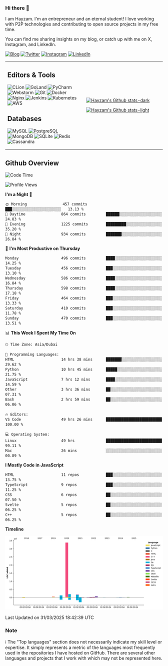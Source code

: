 ### Hi there 👋

I am Hayzam. I'm an entrepreneur and an eternal student! I love working with P2P technologies and contributing to open source projects in my free time.

You can find me sharing insights on my blog, or catch up with me on X, Instagram, and LinkedIn.

[![Blog](https://img.shields.io/badge/Blog-%2312100E.svg?&style=for-the-badge&logo=medium&logoColor=white)](https://hayzam.com)
[![Twitter](https://img.shields.io/badge/Twitter-%231DA1F2.svg?&style=for-the-badge&logo=X&logoColor=white)](https://twitter.com/hayzam_js)
[![Instagram](https://img.shields.io/badge/Instagram-%23E4405F.svg?&style=for-the-badge&logo=instagram&logoColor=white)](https://instagram.com/hayzam.ts)
[![LinkedIn](https://img.shields.io/badge/LinkedIn-%230077B5.svg?&style=for-the-badge&logo=linkedin&logoColor=white)](https://www.linkedin.com/in/hayzam-s-2b9b95139/)

<table width="100%">
<tr>
<td width="50%">

## Editors & Tools

![CLion](https://img.shields.io/badge/-CLion-000000?style=flat&logo=CLion)
![GoLand](https://img.shields.io/badge/-GoLand-000000?style=flat&logo=Goland)
![PyCharm](https://img.shields.io/badge/-PyCharm-000000?style=flat&logo=PyCharm)
![Webstorm](https://img.shields.io/badge/-WebStorm-000000?style=flat&logo=WebStorm)
![Git](https://img.shields.io/badge/-Git-000000?style=flat&logo=git)
![Docker](https://img.shields.io/badge/-Docker-000000?style=flat&logo=docker)
![Nginx](https://img.shields.io/badge/-Nginx-000000?style=flat&logo=nginx)
![Jenkins](https://img.shields.io/badge/-Jenkins-000000?style=flat&logo=jenkins)
![Kubernetes](https://img.shields.io/badge/-Kubernetes-000000?style=flat&logo=kubernetes)
![AWS](https://img.shields.io/badge/-AWS-000000?style=flat&logo=amazon-aws)

## Databases

![MySQL](https://img.shields.io/badge/-MySQL-000000?style=flat&logo=mysql)
![PostgreSQL](https://img.shields.io/badge/-PostgreSQL-000000?style=flat&logo=postgresql)
![MongoDB](https://img.shields.io/badge/-MongoDB-000000?style=flat&logo=mongodb)
![SQLite](https://img.shields.io/badge/-SQLite-000000?style=flat&logo=sqlite)
![Redis](https://img.shields.io/badge/-Redis-000000?style=flat&logo=redis)
![Cassandra](https://img.shields.io/badge/-Cassandra-000000?style=flat&logo=apache-cassandra)
</div>

<td width="50%">
 
[![Hayzam's Github stats-dark](https://github-readme-stats.vercel.app/api?username=hayzamjs&show_icons=true&theme=dark#gh-dark-mode-only)](https://github.com/anuraghazra/github-readme-stats#gh-dark-mode-only)
 
[![Hayzam's Github stats-light](https://github-readme-stats.vercel.app/api?username=hayzamjs&show_icons=true&theme=default#gh-light-mode-only)](https://github.com/anuraghazra/github-readme-stats#gh-light-mode-only)

</td>
</tr>
</table>
 
## Github Overview


<!--START_SECTION:waka-->
![Code Time](http://img.shields.io/badge/Code%20Time-1%2C958%20hrs%2054%20mins-blue)

![Profile Views](http://img.shields.io/badge/Profile%20Views-0-blue)

**I'm a Night 🦉** 

```text
🌞 Morning                457 commits         ███░░░░░░░░░░░░░░░░░░░░░░   13.13 % 
🌆 Daytime                864 commits         ██████░░░░░░░░░░░░░░░░░░░   24.83 % 
🌃 Evening                1225 commits        █████████░░░░░░░░░░░░░░░░   35.20 % 
🌙 Night                  934 commits         ███████░░░░░░░░░░░░░░░░░░   26.84 % 
```
📅 **I'm Most Productive on Thursday** 

```text
Monday                   496 commits         ████░░░░░░░░░░░░░░░░░░░░░   14.25 % 
Tuesday                  456 commits         ███░░░░░░░░░░░░░░░░░░░░░░   13.10 % 
Wednesday                586 commits         ████░░░░░░░░░░░░░░░░░░░░░   16.84 % 
Thursday                 598 commits         ████░░░░░░░░░░░░░░░░░░░░░   17.18 % 
Friday                   464 commits         ███░░░░░░░░░░░░░░░░░░░░░░   13.33 % 
Saturday                 410 commits         ███░░░░░░░░░░░░░░░░░░░░░░   11.78 % 
Sunday                   470 commits         ███░░░░░░░░░░░░░░░░░░░░░░   13.51 % 
```


📊 **This Week I Spent My Time On** 

```text
🕑︎ Time Zone: Asia/Dubai

💬 Programming Languages: 
HTML                     14 hrs 38 mins      ███████░░░░░░░░░░░░░░░░░░   29.62 % 
Python                   10 hrs 45 mins      █████░░░░░░░░░░░░░░░░░░░░   21.75 % 
JavaScript               7 hrs 12 mins       ████░░░░░░░░░░░░░░░░░░░░░   14.59 % 
Other                    3 hrs 36 mins       ██░░░░░░░░░░░░░░░░░░░░░░░   07.31 % 
Bash                     2 hrs 59 mins       ██░░░░░░░░░░░░░░░░░░░░░░░   06.06 % 

🔥 Editors: 
VS Code                  49 hrs 26 mins      █████████████████████████   100.00 % 

💻 Operating System: 
Linux                    49 hrs              █████████████████████████   99.11 % 
Mac                      26 mins             ░░░░░░░░░░░░░░░░░░░░░░░░░   00.89 % 
```

**I Mostly Code in JavaScript** 

```text
HTML                     11 repos            ███░░░░░░░░░░░░░░░░░░░░░░   13.75 % 
TypeScript               9 repos             ███░░░░░░░░░░░░░░░░░░░░░░   11.25 % 
CSS                      6 repos             ██░░░░░░░░░░░░░░░░░░░░░░░   07.50 % 
Svelte                   5 repos             ██░░░░░░░░░░░░░░░░░░░░░░░   06.25 % 
C++                      5 repos             ██░░░░░░░░░░░░░░░░░░░░░░░   06.25 % 
```



**Timeline**

![Lines of Code chart](https://raw.githubusercontent.com/hayzamjs/hayzamjs/main/assets/bar_graph.png)


 Last Updated on 31/03/2025 18:42:39 UTC
<!--END_SECTION:waka-->


### Note 

:information_source: The "Top languages" section does not necessarily indicate my skill level or expertise. It simply represents a metric of the languages most frequently used in the repositories I have hosted on GitHub. There are several other languages and projects that I work with which may not be represented here. 

